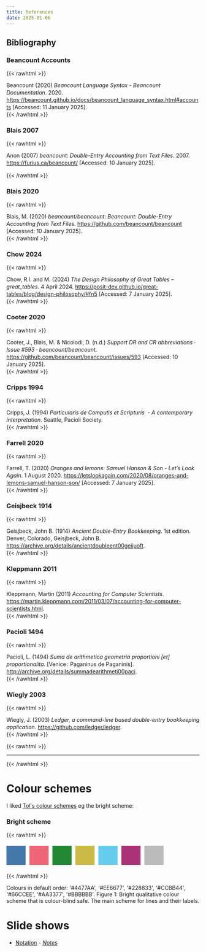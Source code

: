 ```yaml
---
title: References
date: 2025-01-06
---
```


## Bibliography

### Beancount Accounts

{{< rawhtml >}}
<div class="csl-bib-body" style="line-height: 1.35; ">
  <div class="csl-entry">Beancount (2020) <i>Beancount Language Syntax - Beancount Documentation</i>. 2020. <a href="https://beancount.github.io/docs/beancount_language_syntax.html#accounts">https://beancount.github.io/docs/beancount_language_syntax.html#accounts</a> [Accessed: 11 January 2025].</div>
  <span class="Z3988" title="url_ver=Z39.88-2004&amp;ctx_ver=Z39.88-2004&amp;rfr_id=info%3Asid%2Fzotero.org%3A2&amp;rft_val_fmt=info%3Aofi%2Ffmt%3Akev%3Amtx%3Adc&amp;rft.type=webpage&amp;rft.title=Beancount%20Language%20Syntax%20-%20Beancount%20Documentation&amp;rft.identifier=https%3A%2F%2Fbeancount.github.io%2Fdocs%2Fbeancount_language_syntax.html%23accounts&amp;rft.aulast=Beancount&amp;rft.au=Beancount&amp;rft.date=2020"></span>
</div>
{{< /rawhtml >}}

### Blais 2007

{{< rawhtml >}}

<div class="csl-bib-body" style="line-height: 1.35; ">
  <div class="csl-entry" style="margin-bottom: 1em;">Anon (2007) <i>beancount: Double-Entry Accounting from Text Files</i>. 2007. <a href="https://furius.ca/beancount/">https://furius.ca/beancount/</a> [Accessed: 10 January 2025].</div>
  <span class="Z3988" title="url_ver=Z39.88-2004&amp;ctx_ver=Z39.88-2004&amp;rfr_id=info%3Asid%2Fzotero.org%3A2&amp;rft_val_fmt=info%3Aofi%2Ffmt%3Akev%3Amtx%3Adc&amp;rft.type=webpage&amp;rft.title=beancount%3A%20Double-Entry%20Accounting%20from%20Text%20Files&amp;rft.identifier=https%3A%2F%2Ffurius.ca%2Fbeancount%2F&amp;rft.date=2007&amp;rft.language=English"></span>
</div>
{{< /rawhtml >}}

### Blais 2020

{{< rawhtml >}}

<div class="csl-bib-body" style="line-height: 1.35; ">
  <div class="csl-entry">Blais, M. (2020) <i>beancount/beancount: Beancount: Double-Entry Accounting from Text Files.</i> <a href="https://github.com/beancount/beancount">https://github.com/beancount/beancount</a> [Accessed: 10 January 2025].</div>
  <span class="Z3988" title="url_ver=Z39.88-2004&amp;ctx_ver=Z39.88-2004&amp;rfr_id=info%3Asid%2Fzotero.org%3A2&amp;rft_val_fmt=info%3Aofi%2Ffmt%3Akev%3Amtx%3Adc&amp;rft.type=webpage&amp;rft.title=beancount%2Fbeancount%3A%20Beancount%3A%20Double-Entry%20Accounting%20from%20Text%20Files.&amp;rft.identifier=https%3A%2F%2Fgithub.com%2Fbeancount%2Fbeancount&amp;rft.aufirst=Martin&amp;rft.aulast=Blais&amp;rft.au=Martin%20Blais"></span>
</div>
{{< /rawhtml >}}

### Chow 2024

{{< rawhtml >}}

<div class="csl-bib-body" style="line-height: 1.35; ">
  <div class="csl-entry">Chow, R.I. and M. (2024) <i>The Design Philosophy of Great Tables – great_tables</i>. 4 April 2024. <a href="https://posit-dev.github.io/great-tables/blog/design-philosophy/#fn5">https://posit-dev.github.io/great-tables/blog/design-philosophy/#fn5</a> [Accessed: 7 January 2025].</div>
  <span class="Z3988" title="url_ver=Z39.88-2004&amp;ctx_ver=Z39.88-2004&amp;rfr_id=info%3Asid%2Fzotero.org%3A2&amp;rft_val_fmt=info%3Aofi%2Ffmt%3Akev%3Amtx%3Adc&amp;rft.type=webpage&amp;rft.title=The%20Design%20Philosophy%20of%20Great%20Tables%20%E2%80%93%20great_tables&amp;rft.identifier=https%3A%2F%2Fposit-dev.github.io%2Fgreat-tables%2Fblog%2Fdesign-philosophy%2F%23fn5&amp;rft.aufirst=Rich%20Iannone%20and%20Michael&amp;rft.aulast=Chow&amp;rft.au=Rich%20Iannone%20and%20Michael%20Chow&amp;rft.date=2024-04-04&amp;rft.language=en"></span>
</div>
{{< /rawhtml >}}

### Cooter 2020

{{< rawhtml >}}
<div class="csl-bib-body" style="line-height: 1.35; ">
  <div class="csl-entry">Cooter, J., Blais, M. &amp; Nicolodi, D. (n.d.) <i>Support DR and CR abbreviations · Issue #593 · beancount/beancount</i>. <a href="https://github.com/beancount/beancount/issues/593">https://github.com/beancount/beancount/issues/593</a> [Accessed: 10 January 2025].</div>
  <span class="Z3988" title="url_ver=Z39.88-2004&amp;ctx_ver=Z39.88-2004&amp;rfr_id=info%3Asid%2Fzotero.org%3A2&amp;rft_val_fmt=info%3Aofi%2Ffmt%3Akev%3Amtx%3Adc&amp;rft.type=webpage&amp;rft.title=Support%20DR%20and%20CR%20abbreviations%20%C2%B7%20Issue%20%23593%20%C2%B7%20beancount%2Fbeancount&amp;rft.identifier=https%3A%2F%2Fgithub.com%2Fbeancount%2Fbeancount%2Fissues%2F593&amp;rft.aufirst=Joe&amp;rft.aulast=Cooter&amp;rft.au=Joe%20Cooter&amp;rft.au=Martin%20Blais&amp;rft.au=Daniele%20Nicolodi"></span>
</div>
{{< /rawhtml >}}

### Cripps 1994

{{< rawhtml >}}

<div class="csl-bib-body" style="line-height: 1.35; ">
  <div class="csl-entry">Cripps, J. (1994) <i>Particularis de Computis et Scripturis&nbsp; - A contemporary interpretation</i>. Seattle, Pacioli Society.</div>
  <span class="Z3988" title="url_ver=Z39.88-2004&amp;ctx_ver=Z39.88-2004&amp;rfr_id=info%3Asid%2Fzotero.org%3A2&amp;rft_val_fmt=info%3Aofi%2Ffmt%3Akev%3Amtx%3Abook&amp;rft.genre=book&amp;rft.btitle=Particularis%20de%20Computis%20et%20Scripturis%20%20-%20A%20contemporary%20interpretation&amp;rft.place=Seattle&amp;rft.publisher=Pacioli%20Society&amp;rft.aufirst=Jeremy&amp;rft.aulast=Cripps&amp;rft.au=Jeremy%20Cripps&amp;rft.date=1994&amp;rft.language=English"></span>
</div>
{{< /rawhtml >}}

### Farrell 2020

{{< rawhtml >}}

<div class="csl-bib-body" style="line-height: 1.35; ">
  <div class="csl-entry">Farrell, T. (2020) <i>Oranges and lemons: Samuel Hanson &amp; Son - Let’s Look Again</i>. 1 August 2020. <a href="https://letslookagain.com/2020/08/oranges-and-lemons-samuel-hanson-son/">https://letslookagain.com/2020/08/oranges-and-lemons-samuel-hanson-son/</a> [Accessed: 7 January 2025].</div>
  <span class="Z3988" title="url_ver=Z39.88-2004&amp;ctx_ver=Z39.88-2004&amp;rfr_id=info%3Asid%2Fzotero.org%3A2&amp;rft_val_fmt=info%3Aofi%2Ffmt%3Akev%3Amtx%3Adc&amp;rft.type=webpage&amp;rft.title=Oranges%20and%20lemons%3A%20Samuel%20Hanson%20%26%20Son%20-%20Let's%20Look%20Again&amp;rft.description=Samuel%20Hanson%20%26%20Son%20traded%20independently%20for%20over%20200%20years.%20The%20early%20years%20of%20the%20business%20Samuel%20Hanson%20established%20premises%20at%2047%20Botolph%20Lane%20in%20the%20City%20of%20London%20from%201747.%20The%20Hanson%20family%20are%20believed%20to%20have%20originated%20from%20Yorkshire.%20Hanson%20traded%20as%20a%20fruit%20importer%2C%20mostly%20dealing%20in%20oranges%2C%20but%20also%20importing%20lemons&amp;rft.identifier=https%3A%2F%2Fletslookagain.com%2F2020%2F08%2Foranges-and-lemons-samuel-hanson-son%2F&amp;rft.aufirst=T.&amp;rft.aulast=Farrell&amp;rft.au=T.%20Farrell&amp;rft.date=2020-08-01&amp;rft.language=en-GB"></span>
</div>
{{< /rawhtml >}}

### Geisjbeck 1914

{{< rawhtml >}}

<div class="csl-bib-body" style="line-height: 1.35; ">
  <div class="csl-entry">Geisjbeck, John B. (1914) <i>Ancient Double-Entry Bookkeeping</i>. 1st edition. Denver, Colorado, Geisjbeck, John B. <a href="https://archive.org/details/ancientdoubleent00geijuoft">https://archive.org/details/ancientdoubleent00geijuoft</a>.</div>
  <span class="Z3988" title="url_ver=Z39.88-2004&amp;ctx_ver=Z39.88-2004&amp;rfr_id=info%3Asid%2Fzotero.org%3A2&amp;rft_val_fmt=info%3Aofi%2Ffmt%3Akev%3Amtx%3Abook&amp;rft.genre=book&amp;rft.btitle=Ancient%20Double-Entry%20Bookkeeping&amp;rft.place=Denver%2C%20Colorado&amp;rft.publisher=Geisjbeck%2C%20John%20B.&amp;rft.edition=1&amp;rft.aulast=Geisjbeck%2C%20John%20B.&amp;rft.au=Geisjbeck%2C%20John%20B.&amp;rft.date=1914&amp;rft.language=English"></span>
</div>
{{< /rawhtml >}}

### Kleppmann 2011

{{< rawhtml >}}

<div class="csl-bib-body" style="line-height: 1.35; ">
  <div class="csl-entry">Kleppmann, Martin (2011) <i>Accounting for Computer Scientists</i>. <a href="https://martin.kleppmann.com/2011/03/07/accounting-for-computer-scientists.html">https://martin.kleppmann.com/2011/03/07/accounting-for-computer-scientists.html</a>.</div>
  <span class="Z3988" title="url_ver=Z39.88-2004&amp;ctx_ver=Z39.88-2004&amp;rfr_id=info%3Asid%2Fzotero.org%3A2&amp;rft_val_fmt=info%3Aofi%2Ffmt%3Akev%3Amtx%3Adc&amp;rft.type=blogPost&amp;rft.title=Accounting%20for%20Computer%20Scientists&amp;rft.identifier=https%3A%2F%2Fmartin.kleppmann.com%2F2011%2F03%2F07%2Faccounting-for-computer-scientists.html&amp;rft.date=2011-03-07"></span>
</div>
{{< /rawhtml >}}

### Pacioli 1494

{{< rawhtml >}}

<div class="csl-bib-body" style="line-height: 1.35; ">
  <div class="csl-entry">Pacioli, L. (1494) <i>Suma de arithmetica geometria proportioni [et] proportionalita</i>. [Venice : Paganinus de Paganinis]. <a href="http://archive.org/details/summadearithmeti00paci">http://archive.org/details/summadearithmeti00paci</a>.</div>
  <span class="Z3988" title="url_ver=Z39.88-2004&amp;ctx_ver=Z39.88-2004&amp;rfr_id=info%3Asid%2Fzotero.org%3A2&amp;rft_val_fmt=info%3Aofi%2Ffmt%3Akev%3Amtx%3Abook&amp;rft.genre=book&amp;rft.btitle=Suma%20de%20arithmetica%20geometria%20proportioni%20%5Bet%5D%20proportionalita&amp;rft.publisher=%5BVenice%20%3A%20Paganinus%20de%20Paganinis%5D&amp;rft.aufirst=Luca&amp;rft.aulast=Pacioli&amp;rft.au=Luca%20Pacioli&amp;rft.au=undefined&amp;rft.date=1494&amp;rft.tpages=626&amp;rft.language=ita"></span>
</div>
{{< /rawhtml >}}

### Wiegly 2003

{{< rawhtml >}}
<div class="csl-bib-body" style="line-height: 1.35; ">
  <div class="csl-entry">Wiegly, J. (2003) <i>Ledger, a command-line based double-entry bookkeeping application.</i> <a href="https://github.com/ledger/ledger">https://github.com/ledger/ledger</a>.</div>
  <span class="Z3988" title="url_ver=Z39.88-2004&amp;ctx_ver=Z39.88-2004&amp;rfr_id=info%3Asid%2Fzotero.org%3A2&amp;rft_val_fmt=info%3Aofi%2Ffmt%3Akev%3Amtx%3Adc&amp;rft.type=computerProgram&amp;rft.title=Ledger%2C%20a%20command-line%20based%20double-entry%20bookkeeping%20application.&amp;rft.description=Double-entry%20accounting%20system%20with%20a%20command-line%20reporting%20interface&amp;rft.identifier=https%3A%2F%2Fgithub.com%2Fledger%2Fledger&amp;rft.aufirst=John&amp;rft.aulast=Wiegly&amp;rft.au=John%20Wiegly&amp;rft.date=2003"></span>
</div>
{{< /rawhtml >}}

{{< rawhtml >}}<hr>{{< /rawhtml >}}

# Colour schemes

I liked [Tol's colour schemes](https://personal.sron.nl/~pault/) eg the bright scheme:

### Bright scheme

{{< rawhtml >}}

<div style="display: flex; gap: 10px; margin: 20px 0;">
    <div style="width: 50px; height: 50px; background-color: #4477AA;"></div>
    <div style="width: 50px; height: 50px; background-color: #EE6677;"></div>
    <div style="width: 50px; height: 50px; background-color: #228833;"></div>
    <div style="width: 50px; height: 50px; background-color: #CCBB44;"></div>
    <div style="width: 50px; height: 50px; background-color: #66CCEE;"></div>
    <div style="width: 50px; height: 50px; background-color: #AA3377;"></div>
    <div style="width: 50px; height: 50px; background-color: #BBBBBB;"></div>
</div>
{{< /rawhtml >}}

Colours in default order: '#4477AA', '#EE6677', '#228833', '#CCBB44', '#66CCEE', '#AA3377', '#BBBBBB'.
Figure 1: Bright qualitative colour scheme that is colour-blind safe. The main scheme for lines and their labels.

# Slide shows

- [Notation](/slides/bytestone/Notation/) - [*Notes*](/slides/bytestone/NotationNotes/)

